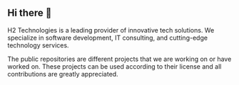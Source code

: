 ## Hi there 👋

H2 Technologies is a leading provider of innovative tech solutions. We specialize in software development, IT consulting, and cutting-edge technology services.

The public repositories are different projects that we are working on or have worked on. These projects can be used according to their license and all contributions are greatly appreciated.
